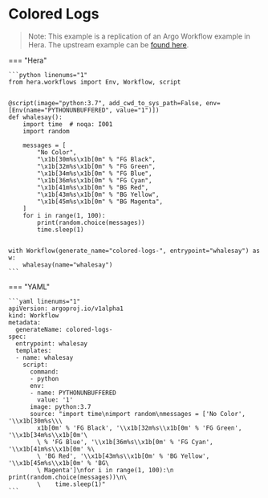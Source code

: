 # Colored Logs

> Note: This example is a replication of an Argo Workflow example in Hera. The upstream example can be [found here](https://github.com/argoproj/argo-workflows/blob/master/examples/colored-logs.yaml).




=== "Hera"

    ```python linenums="1"
    from hera.workflows import Env, Workflow, script


    @script(image="python:3.7", add_cwd_to_sys_path=False, env=[Env(name="PYTHONUNBUFFERED", value="1")])
    def whalesay():
        import time  # noqa: I001
        import random

        messages = [
            "No Color",
            "\x1b[30m%s\x1b[0m" % "FG Black",
            "\x1b[32m%s\x1b[0m" % "FG Green",
            "\x1b[34m%s\x1b[0m" % "FG Blue",
            "\x1b[36m%s\x1b[0m" % "FG Cyan",
            "\x1b[41m%s\x1b[0m" % "BG Red",
            "\x1b[43m%s\x1b[0m" % "BG Yellow",
            "\x1b[45m%s\x1b[0m" % "BG Magenta",
        ]
        for i in range(1, 100):
            print(random.choice(messages))
            time.sleep(1)


    with Workflow(generate_name="colored-logs-", entrypoint="whalesay") as w:
        whalesay(name="whalesay")
    ```

=== "YAML"

    ```yaml linenums="1"
    apiVersion: argoproj.io/v1alpha1
    kind: Workflow
    metadata:
      generateName: colored-logs-
    spec:
      entrypoint: whalesay
      templates:
      - name: whalesay
        script:
          command:
          - python
          env:
          - name: PYTHONUNBUFFERED
            value: '1'
          image: python:3.7
          source: "import time\nimport random\nmessages = ['No Color', '\\x1b[30m%s\\\
            x1b[0m' % 'FG Black', '\\x1b[32m%s\\x1b[0m' % 'FG Green', '\\x1b[34m%s\\x1b[0m'\
            \ % 'FG Blue', '\\x1b[36m%s\\x1b[0m' % 'FG Cyan', '\\x1b[41m%s\\x1b[0m' %\
            \ 'BG Red', '\\x1b[43m%s\\x1b[0m' % 'BG Yellow', '\\x1b[45m%s\\x1b[0m' % 'BG\
            \ Magenta']\nfor i in range(1, 100):\n    print(random.choice(messages))\n\
            \    time.sleep(1)"
    ```

